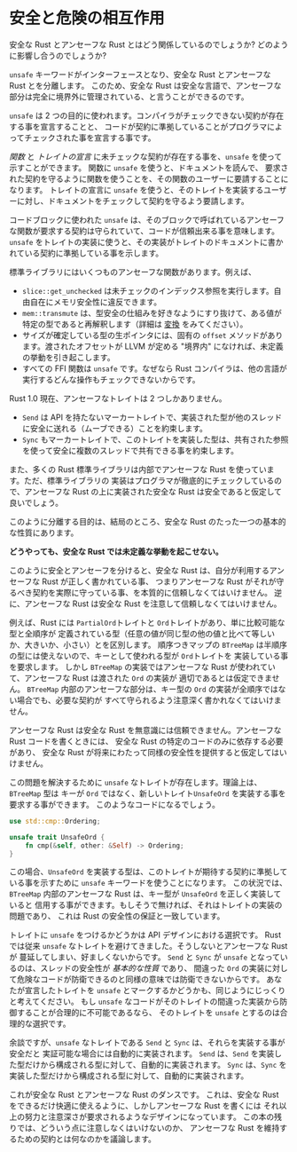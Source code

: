 <!-- # How Safe and Unsafe Interact -->

# 安全と危険の相互作用


<!-- What's the relationship between Safe Rust and Unsafe Rust? How do they
interact? -->
安全な Rust とアンセーフな Rust とはどう関係しているのでしょうか? どのように影響し合うのでしょうか?

<!-- The separation between Safe Rust and Unsafe Rust is controlled with the
`unsafe` keyword, which acts as an interface from one to the other. This is
why we can say Safe Rust is a safe language: all the unsafe parts are kept
exclusively behind the boundary. -->

`unsafe` キーワードがインターフェースとなり、安全な Rust とアンセーフな Rust とを分離します。
このため、安全な Rust は安全な言語で、アンセーフな部分は完全に境界外に管理されている、と言うことができるのです。

<!--
The `unsafe` keyword has two uses: to declare the existence of contracts the
compiler can't check, and to declare that the adherence of some code to
those contracts has been checked by the programmer.
-->

`unsafe` は 2 つの目的に使われます。コンパイラがチェックできない契約が存在する事を宣言することと、
コードが契約に準拠していることがプログラマによってチェックされた事を宣言する事です。

<!--
You can use `unsafe` to indicate the existence of unchecked contracts on
_functions_ and on _trait declarations_. On functions, `unsafe` means that
users of the function must check that function's documentation to ensure
they are using it in a way that maintains the contracts the function
requires. On trait declarations, `unsafe` means that implementors of the
trait must check the trait documentation to ensure their implementation
maintains the contracts the trait requires.
-->

_関数_ と _トレイトの宣言_ に未チェックな契約が存在する事を、`unsafe` を使って示すことができます。
関数に `unsafe` を使うと、ドキュメントを読んで、
要求された契約を守るように関数を使うことを、その関数のユーザーに要請することになります。
トレイトの宣言に `unsafe` を使うと、そのトレイトを実装するユーザーに対し、ドキュメントをチェックして契約を守るよう要請します。

<!--
You can use `unsafe` on a block to declare that all constraints required
by an unsafe function within the block have been adhered to, and the code
can therefore be trusted. You can use `unsafe` on a trait implementation
to declare that the implementation of that trait has adhered to whatever
contracts the trait's documentation requires.
-->

コードブロックに使われた `unsafe` は、そのブロックで呼ばれているアンセーフな関数が要求する契約は守られていて、コードが信頼出来る事を意味します。`unsafe` をトレイトの実装に使うと、その実装がトレイトのドキュメントに書かれている契約に準拠している事を示します。

<!--
The standard library has a number of unsafe functions, including:
-->

標準ライブラリにはいくつものアンセーフな関数があります。例えば、

<!--
* `slice::get_unchecked`, which performs unchecked indexing, allowing
  memory safety to be freely violated.
* `mem::transmute` reinterprets some value as having a given type, bypassing
  type safety in arbitrary ways (see [conversions] for details).
* Every raw pointer to a sized type has an intrinstic `offset` method that
  invokes Undefined Behavior if the passed offset is not "in bounds" as
  defined by LLVM.
* All FFI functions are `unsafe` because the other language can do arbitrary
  operations that the Rust compiler can't check.
-->

* `slice::get_unchecked` は未チェックのインデックス参照を実行します。自由自在にメモリ安全性に違反できます。
* `mem::transmute` は、型安全の仕組みを好きなようにすり抜けて、ある値が特定の型であると再解釈します（詳細は [変換] をみてください）。
* サイズが確定している型の生ポインタには、固有の `offset` メソッドがあります。渡されたオフセットが LLVM が定める "境界内" になければ、未定義の挙動を引き起こします。
* すべての FFI 関数は `unsafe` です。なぜなら Rust コンパイラは、他の言語が実行するどんな操作もチェックできないからです。

<!--
As of Rust 1.0 there are exactly two unsafe traits:
-->

Rust 1.0 現在、アンセーフなトレイトは 2 つしかありません。

<!--
* `Send` is a marker trait (a trait with no API) that promises implementors are
  safe to send (move) to another thread.
* `Sync` is a marker trait that promises threads can safely share implementors
  through a shared reference.
  -->

* `Send` は API を持たないマーカートレイトで、実装された型が他のスレッドに安全に送れる（ムーブできる）ことを約束します。
* `Sync` もマーカートレイトで、このトレイトを実装した型は、共有された参照を使って安全に複数のスレッドで共有できる事を約束します。

<!--
Much of the Rust standard library also uses Unsafe Rust internally, although
these implementations are rigorously manually checked, and the Safe Rust
interfaces provided on top of these implementations can be assumed to be safe.
-->

また、多くの Rust 標準ライブラリは内部でアンセーフな Rust を使っています。ただ、標準ライブラリの
実装はプログラマが徹底的にチェックしているので、アンセーフな Rust の上に実装された安全な Rust は安全であると仮定して良いでしょう。

<!--
The need for all of this separation boils down a single fundamental property
of Safe Rust:

**No matter what, Safe Rust can't cause Undefined Behavior.**
-->

このように分離する目的は、結局のところ、安全な Rust のたった一つの基本的な性質にあります。

**どうやっても、安全な Rust では未定義な挙動を起こせない。**

<!--
The design of the safe/unsafe split means that Safe Rust inherently has to
trust that any Unsafe Rust it touches has been written correctly (meaning
the Unsafe Rust actually maintains whatever contracts it is supposed to
maintain). On the other hand, Unsafe Rust has to be very careful about
trusting Safe Rust.
-->

このように安全とアンセーフを分けると、安全な Rust は、自分が利用するアンセーフな Rust が正しく書かれている事、
つまりアンセーフな Rust がそれが守るべき契約を実際に守っている事、を本質的に信頼しなくてはいけません。
逆に、アンセーフな Rust は安全な Rust を注意して信頼しなくてはいけません。

<!--
As an example, Rust has the `PartialOrd` and `Ord` traits to differentiate
between types which can "just" be compared, and those that provide a total
ordering (where every value of the type is either equal to, greater than,
or less than any other value of the same type). The sorted map type
`BTreeMap` doesn't make sense for partially-ordered types, and so it
requires that any key type for it implements the `Ord` trait. However,
`BTreeMap` has Unsafe Rust code inside of its implementation, and this
Unsafe Rust code cannot assume that any `Ord` implementation it gets makes
sense. The unsafe portions of `BTreeMap`'s internals have to be careful to
maintain all necessary contracts, even if a key type's `Ord` implementation
does not implement a total ordering.
-->

例えば、Rust には `PartialOrd`トレイトと `Ord`トレイトがあり、単に比較可能な型と全順序が
定義されている型（任意の値が同じ型の他の値と比べて等しいか、大きいか、小さい）とを区別します。
順序つきマップの `BTreeMap` は半順序の型には使えないので、キーとして使われる型が `Ord`トレイトを
実装している事を要求します。
しかし `BTreeMap` の実装ではアンセーフな Rust が使われていて、アンセーフな Rust は渡された `Ord` の実装が
適切であるとは仮定できません。
`BTreeMap` 内部のアンセーフな部分は、キー型の `Ord` の実装が全順序ではない場合でも、必要な契約が
すべて守られるよう注意深く書かれなくてはいけません。

<!--
Unsafe Rust cannot automatically trust Safe Rust. When writing Unsafe Rust,
you must be careful to only rely on specific Safe Rust code, and not make
assumptions about potential future Safe Rust code providing the same
guarantees.
-->

アンセーフな Rust は安全な Rust を無意識には信頼できません。アンセーフな Rust コードを書くときには、
安全な Rust の特定のコードのみに依存する必要があり、
安全な Rust が将来にわたって同様の安全性を提供すると仮定してはいけません。

<!--
This is the problem that `unsafe` traits exist to resolve. The `BTreeMap`
type could theoretically require that keys implement a new trait called
`UnsafeOrd`, rather than `Ord`, that might look like this:
-->

この問題を解決するために `unsafe` なトレイトが存在します。理論上は、`BTreeMap` 型は
キーが `Ord` ではなく、新しいトレイト`UnsafeOrd` を実装する事を要求する事ができます。
このようなコードになるでしょう。

```rust
use std::cmp::Ordering;

unsafe trait UnsafeOrd {
    fn cmp(&self, other: &Self) -> Ordering;
}
```

<!--
Then, a type would use `unsafe` to implement `UnsafeOrd`, indicating that
they've ensured their implementation maintains whatever contracts the
trait expects. In this situation, the Unsafe Rust in the internals of
`BTreeMap` could trust that the key type's `UnsafeOrd` implementation is
correct. If it isn't, it's the fault of the unsafe trait implementation
code, which is consistent with Rust's safety guarantees.
-->

この場合、`UnsafeOrd` を実装する型は、このトレイトが期待する契約に準拠している事を示すために
`unsafe` キーワードを使うことになります。
この状況では、`BTreeMap` 内部のアンセーフな Rust は、キー型が `UnsafeOrd` を正しく実装していると
信用する事ができます。もしそうで無ければ、それはトレイトの実装の問題であり、
これは Rust の安全性の保証と一致しています。

<!--
The decision of whether to mark a trait `unsafe` is an API design choice.
Rust has traditionally avoided marking traits unsafe because it makes Unsafe
Rust pervasive, which is not desirable. `Send` and `Sync` are marked unsafe
because thread safety is a *fundamental property* that unsafe code can't
possibly hope to defend against in the way it could defend against a bad
`Ord` implementation. The decision of whether to mark your own traits `unsafe`
depends on the same sort of consideration. If `unsafe` code cannot reasonably
expect to defend against a bad implementation of the trait, then marking the
trait `unsafe` is a reasonable choice.
-->

トレイトに `unsafe` をつけるかどうかは API デザインにおける選択です。
Rust では従来 `unsafe` なトレイトを避けてきました。そうしないとアンセーフな Rust が
蔓延してしまい、好ましくないからです。
`Send` と `Sync` が `unsafe` となっているのは、スレッドの安全性が *基本的な性質* であり、
間違った `Ord` の実装に対して危険なコードが防衛できるのと同様の意味では防衛できないからです。
あなたが宣言したトレイトを `unsafe` とマークするかどうかも、同じようにじっくりと考えてください。
もし `unsafe` なコードがそのトレイトの間違った実装から防御することが合理的に不可能であるなら、
そのトレイトを `unsafe` とするのは合理的な選択です。

<!--
As an aside, while `Send` and `Sync` are `unsafe` traits, they are
automatically implemented for types when such derivations are provably safe
to do. `Send` is automatically derived for all types composed only of values
whose types also implement `Send`. `Sync` is automatically derived for all
types composed only of values whose types also implement `Sync`.
-->

余談ですが、`unsafe` なトレイトである `Send` と `Sync` は、それらを実装する事が安全だと
実証可能な場合には自動的に実装されます。
`Send` は、`Send` を実装した型だけから構成される型に対して、自動的に実装されます。
`Sync` は、`Sync` を実装した型だけから構成される型に対して、自動的に実装されます。

<!--
This is the dance of Safe Rust and Unsafe Rust. It is designed to make using
Safe Rust as ergonomic as possible, but requires extra effort and care when
writing Unsafe Rust. The rest of the book is largely a discussion of the sort
of care that must be taken, and what contracts it is expected of Unsafe Rust
to uphold.
-->

これが安全な Rust とアンセーフな Rust のダンスです。
これは、安全な Rust をできるだけ快適に使えるように、しかしアンセーフな Rust を書くには
それ以上の努力と注意深さが要求されるようなデザインになっています。
この本の残りでは、どういう点に注意しなくはいけないのか、
アンセーフな Rust を維持するための契約とは何なのかを議論します。



[drop flags]: drop-flags.html
[変換]: conversions.html

